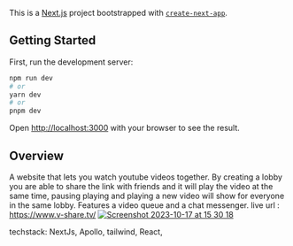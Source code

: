 This is a [Next.js](https://nextjs.org/) project bootstrapped with [`create-next-app`](https://github.com/vercel/next.js/tree/canary/packages/create-next-app).

## Getting Started

First, run the development server:

```bash
npm run dev
# or
yarn dev
# or
pnpm dev
```

Open [http://localhost:3000](http://localhost:3000) with your browser to see the result.


## Overview
A website that lets you watch youtube videos together. By creating a lobby you are able to share the link with friends and it will play the video at the same time, pausing playing and playing a new video will show for everyone in the same lobby. Features a video queue and a chat messenger.
live url : https://www.v-share.tv/
[![Screenshot 2023-10-17 at 15 30 18](https://github.com/adamt94/v-share-next/assets/10959850/5c4dbb21-4b56-4cfb-a55e-5c90df7f9588)](https://imgur.com/a/4QdDsya)


techstack: NextJs, Apollo, tailwind, React, 

